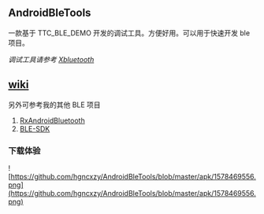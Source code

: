 ## AndroidBleTools

一款基于 TTC_BLE_DEMO 开发的调试工具。方便好用。可以用于快速开发 ble 项目。

*调试工具请参考 [Xbluetooth](https://github.com/duoshine/Xbluetooth)*

## [wiki](https://github.com/hgncxzy/AndroidBleTools/tree/master/wiki)

另外可参考我的其他 BLE 项目

1. [RxAndroidBluetooth](https://github.com/hgncxzy/RxAndroidBluetooth)
2. [BLE-SDK](https://github.com/hgncxzy/BLE-SDK)

### 下载体验

![https://github.com/hgncxzy/AndroidBleTools/blob/master/apk/1578469556.png](https://github.com/hgncxzy/AndroidBleTools/blob/master/apk/1578469556.png)

